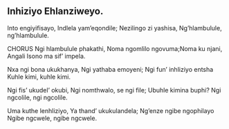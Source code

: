 ## Inhiziyo Ehlanziweyo.

Into engiyifisayo, Indlela yam’eqondile;
Nezilingo zi yashisa, Ng’hlambulule, ng’hlambulule.

CHORUS
Ngi hlambulule phakathi, Noma ngomlilo ngovuma;Noma ku njani, Angali Isono ma sif’ impela.

Nxa ngi bona ukukhanya, Ngi yathaba emoyeni;
Ngi fun’ inhliziyo entsha Kuhle kimi, kuhle kimi.

Ngi fis’ ukudel’ okubi, Ngi nomthwalo, se ngi file;
Ubuhle kimina buphi? Ngi ngcolile, ngi ngcolile.

Uma kuthe lenhliziyo, Ya thand’ ukukulandela;
Ng’enze ngibe ngophilayo Ngibe ngcwele, ngibe ngcwele.
